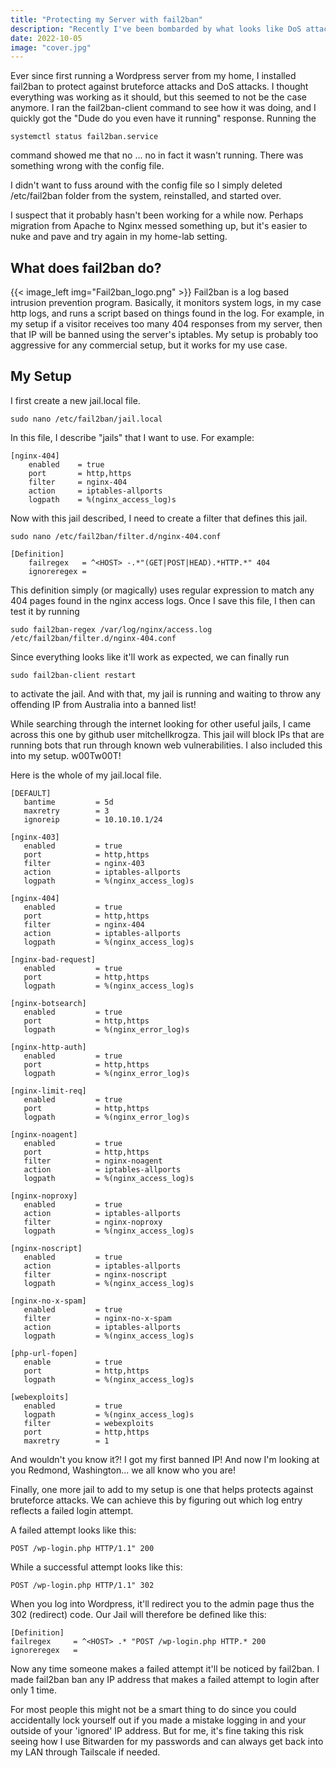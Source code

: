 ```yaml
---
title: "Protecting my Server with fail2ban"
description: "Recently I've been bombarded by what looks like DoS attacks and random common Wordpress exploits on my webserver -- this website. I'm looking at YOU Australia... that shady continent/country from the southern hemisphere."
date: 2022-10-05
image: "cover.jpg"
---
```

Ever since first running a Wordpress server from my home, I installed fail2ban to protect against bruteforce attacks and DoS attacks. I thought everything was working as it should, but this seemed to not be the case anymore. I ran the fail2ban-client command to see how it was doing, and I quickly got the "Dude do you even have it running" response. Running the
```
systemctl status fail2ban.service
```
command showed me that no ... no in fact it wasn't running. There was something wrong with the config file.

I didn't want to fuss around with the config file so I simply deleted /etc/fail2ban folder from the system, reinstalled, and started over.

I suspect that it probably hasn't been working for a while now. Perhaps migration from Apache to Nginx messed something up, but it's easier to nuke and pave and try again in my home-lab setting.
## What does fail2ban do?
{{< image_left img="Fail2ban_logo.png" >}} Fail2ban is a log based intrusion prevention program. Basically, it monitors system logs, in my case http logs, and runs a script based on things found in the log. For example, in my setup if a visitor receives too many 404 responses from my server, then that IP will be banned using the server's iptables. My setup is probably too aggressive for any commercial setup, but it works for my use case.
## My Setup
I first create a new jail.local file.
```
sudo nano /etc/fail2ban/jail.local
```
In this file, I describe "jails" that I want to use. For example:
```
[nginx-404]
    enabled    = true
    port       = http,https
    filter     = nginx-404
    action     = iptables-allports
    logpath    = %(nginx_access_log)s
```
Now with this jail described, I need to create a filter that defines this jail.
```
sudo nano /etc/fail2ban/filter.d/nginx-404.conf
```
```
[Definition]
    failregex   = ^<HOST> -.*"(GET|POST|HEAD).*HTTP.*" 404
    ignoreregex =
```
This definition simply (or magically) uses regular expression to match any 404 pages found in the nginx access logs. Once I save this file, I then can test it by running
```
sudo fail2ban-regex /var/log/nginx/access.log /etc/fail2ban/filter.d/nginx-404.conf
```
Since everything looks like it'll work as expected, we can finally run
```
sudo fail2ban-client restart
```
to activate the jail. And with that, my jail is running and waiting to throw any offending IP from Australia into a banned list!

While searching through the internet looking for other useful jails, I came across this one by github user mitchellkrogza. This jail will block IPs that are running bots that run through known web vulnerabilities. I also included this into my setup. w00Tw00T!

Here is the whole of my jail.local file.
```
[DEFAULT]
   bantime         = 5d
   maxretry        = 3
   ignoreip        = 10.10.10.1/24

[nginx-403]
   enabled         = true
   port            = http,https
   filter          = nginx-403
   action          = iptables-allports
   logpath         = %(nginx_access_log)s

[nginx-404]
   enabled         = true
   port            = http,https
   filter          = nginx-404
   action          = iptables-allports
   logpath         = %(nginx_access_log)s

[nginx-bad-request]
   enabled         = true
   port            = http,https
   logpath         = %(nginx_access_log)s

[nginx-botsearch]
   enabled         = true
   port            = http,https
   logpath         = %(nginx_error_log)s

[nginx-http-auth]
   enabled         = true
   port            = http,https
   logpath         = %(nginx_error_log)s

[nginx-limit-req]
   enabled         = true
   port            = http,https
   logpath         = %(nginx_error_log)s

[nginx-noagent]
   enabled         = true
   port            = http,https
   filter          = nginx-noagent
   action          = iptables-allports
   logpath         = %(nginx_access_log)s

[nginx-noproxy]
   enabled         = true
   action          = iptables-allports
   filter          = nginx-noproxy
   logpath         = %(nginx_access_log)s

[nginx-noscript]
   enabled         = true
   action          = iptables-allports
   filter          = nginx-noscript
   logpath         = %(nginx_access_log)s

[nginx-no-x-spam]
   enabled         = true
   filter          = nginx-no-x-spam
   action          = iptables-allports
   logpath         = %(nginx_access_log)s

[php-url-fopen]
   enable          = true
   port            = http,https
   logpath         = %(nginx_access_log)s

[webexploits]
   enabled         = true
   logpath         = %(nginx_access_log)s
   filter          = webexploits
   port            = http,https
   maxretry        = 1
```
And wouldn't you know it?! I got my first banned IP! And now I'm looking at you Redmond, Washington... we all know who you are!

Finally, one more jail to add to my setup is one that helps protects against bruteforce attacks. We can achieve this by figuring out which log entry reflects a failed login attempt.

A failed attempt looks like this:
```
POST /wp-login.php HTTP/1.1" 200
```
While a successful attempt looks like this:
```
POST /wp-login.php HTTP/1.1" 302
```
When you log into Wordpress, it'll redirect you to the admin page thus the 302 (redirect) code. Our Jail will therefore be defined like this:
```
[Definition]
failregex     = ^<HOST> .* "POST /wp-login.php HTTP.* 200
ignoreregex   =
```
Now any time someone makes a failed attempt it'll be noticed by fail2ban. I made fail2ban ban any IP address that makes a failed attempt to login after only 1 time.

For most people this might not be a smart thing to do since you could accidentally lock yourself out if you made a mistake logging in and your outside of your 'ignored' IP address. But for me, it's fine taking this risk seeing how I use Bitwarden for my passwords and can always get back into my LAN through Tailscale if needed.

